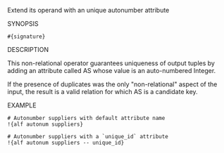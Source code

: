 
Extend its operand with an unique autonumber attribute

SYNOPSIS

    #{signature}

DESCRIPTION

This non-relational operator guarantees uniqueness of output tuples by adding 
an attribute called AS whose value is an auto-numbered Integer. 

If the presence of duplicates was the only "non-relational" aspect of the input, 
the result is a valid relation for which AS is a candidate key.

EXAMPLE

    # Autonumber suppliers with default attribute name
    !{alf autonum suppliers}

    # Autonumber suppliers with a `unique_id` attribute
    !{alf autonum suppliers -- unique_id}

